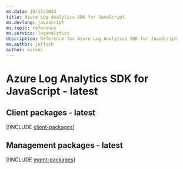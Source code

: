 ```yaml
---
ms.data: 10/27/2022
title: Azure Log Analytics SDK for JavaScript
ms.devlang: javascript
ms.topic: reference
ms.service: loganalytics
description: Reference for Azure Log Analytics SDK for JavaScript
ms.author: jeffish
author: xirzec
---
```

# Azure Log Analytics SDK for JavaScript - latest

## Client packages - latest
[!INCLUDE [client-packages](log-analytics-client-index.md)]
## Management packages - latest
[!INCLUDE [mgmt-packages](log-analytics-mgmt-index.md)]